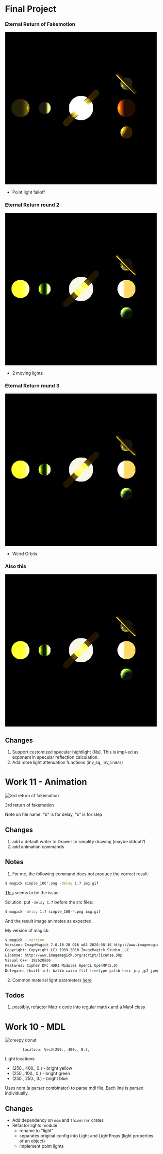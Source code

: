 # Final Project

### Eternal Return of Fakemotion

![Eternal Return of Fakemotion](./products/final-eternal-return-fakemotion-5x10e5.gif)

+ Point light falloff

### Eternal Return round 2

![Eternal Return Round 2](./products/final-eternal-return-1-18fps-s2.gif)

+ 2 moving lights

### Eternal Return round 3

![Eternal Return Round 3](./products/final-fakemotion-d6s2-streches.gif)

+ Weird Orbits

### Also this

![Eternal Return Bouncy](./products/accidents/fakemotion-d6s2-funny.gif)

## Changes

1. Support customized specular hightlight (Ns). This is impl-ed as exponent in specular reflection calculation.
2. Add more light attenuation functions (inv_sq, inv_linear)


# Work 11 - Animation

![3rd return of fakemotion](./products/w11-3rd-return-of-fakemotion-d3.8s2.gif)


3rd return of fakemotion

Note on file name: "d" is for delay, "s" is for step

## Changes

1. add a default writer to Drawer to simplify drawing (maybe stdout?)
2. add animation commands

## Notes

1. For me, the following command does not produce the correct result:
```bash
$ magick simple_100*.png -delay 1.7 img.gif
```
[This](https://bugzilla.redhat.com/show_bug.cgi?id=194554#c3) seems to be the issue.

Solution: put `-delay 1.7` before the src files:

```bash
$ magick -delay 1.7 simple_100-*.png img.gif
```

And the result image animates as expected.

My version of magick:
```bash
$ magick --version
Version: ImageMagick 7.0.10-28 Q16 x64 2020-08-16 http://www.imagemagick.org
Copyright: Copyright (C) 1999-2018 ImageMagick Studio LLC
License: http://www.imagemagick.org/script/license.php
Visual C++: 192628806
Features: Cipher DPC HDRI Modules OpenCL OpenMP(2.0)
Delegates (built-in): bzlib cairo flif freetype gslib heic jng jp2 jpeg lcms lqr lzma openexr pangocairo png ps raw rsvg tiff webp xml zlib
```
2. Common material light parameters [here](http://www.barradeau.com/nicoptere/dump/materials.html)


## Todos

1. possibly, refactor Matrix code into regular matrix and a Mat4 class

# Work 10 - MDL

![creepy donut](./products/w10-creepy-donut.gif)

            location: Vec3(250., 400., 0.),
Light locations: 

- (250., 400., 0.) - bright yellow
- (250., 100., 0.) - bright green
- (250., 250., 0.) - bright blue

Uses nom (a parser combinator) to parse mdl file. Each line is parsed individually.


## Changes

- Add dependency on `nom` and `thiserror` crates
- Refactor lights module
    - rename to "light"
    - separates original config into Light and LightProps (light properties of an object)
    - implement point lights
